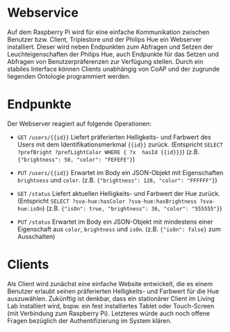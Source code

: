 Webservice
=========

Auf dem Raspberry Pi wird für eine einfache Kommunikation zwischen Benutzer bzw.
Client, Triplestore und der Philips Hue ein Webserver installiert. Dieser wird
neben Endpunkten zum Abfragen und Setzen der Leuchteigenschaften der Philips
Hue, auch Endpunkte für das Setzen und Abfragen von Benutzerpräferenzen zur
Verfügung stellen. Durch ein stabiles Interface können Clients unabhängig von CoAP und
der zugrunde liegenden Ontologie programmiert werden.

# Endpunkte #

Der Webserver reagiert auf folgende Operationen:

* `GET` `/users/{{id}}`
  Liefert präferierten Helligkeits- und Farbwert des Users mit dem
  Identifikationsmerkmal `{{id}}` zurück.
  (Entspricht `SELECT ?prefBright ?prefLightColor WHERE { ?x  hasId {{id}}}`)
  (z.B. `{"brightness": 50, "color": "FEFEFE"}`)

* `PUT` `/users/{{id}}`
  Erwartet im Body ein JSON-Objekt mit Eigenschaften `brightness` und
  `color`.
  (z.B. `{"brightness": 128, "color": "FFFFFF"}`)

* `GET` `/status`
  Liefert aktuellen Helligkeits- und Farbwert der Hue zurück.
  (Entspricht `SELECT ?sva-hue:hasColor ?sva-hue:hasBrightness ?sva-hue:isOn`)
  (z.B. `{"isOn": true, "brightness": 36, "color": "555555"}`)

* `PUT` `/status`
  Erwartet im Body ein JSON-Objekt mit mindestens einer Eigenschaft aus `color`, `brightness` und
  `isOn`.
  (z.B. `{"isOn": false}` zum Ausschalten)


# Clients #

Als Client wird zunächst eine einfache Website entwickelt, die es einem Benutzer
erlaubt seinen präferierten Helligkeits- und Farbwert für die Hue auszuwählen.
Zukünftig ist denkbar, dass ein stationärer Client im Living Lab installiert
wird, bspw. ein fest installiertes Tablet oder Touch-Screen (mit Verbindung zum
Raspberry Pi). Letzteres würde auch noch offene Fragen bezüglich der Authentifizierung im
System klären.
